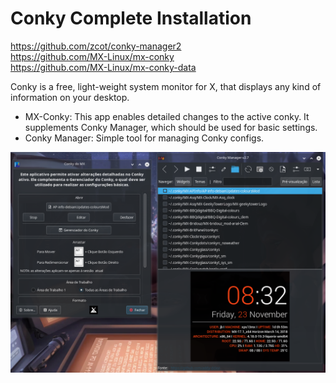 # Conky Complete Installation

https://github.com/zcot/conky-manager2<br/>
https://github.com/MX-Linux/mx-conky<br/>
https://github.com/MX-Linux/mx-conky-data

Conky is a free, light-weight system monitor for X, that displays any kind of information on your desktop. 

- MX-Conky: This app enables detailed changes to the active conky. It supplements Conky Manager, which should be used for basic settings.
- Conky Manager:  Simple tool for managing Conky configs.

![](preview.png)
